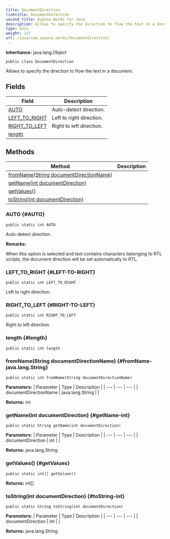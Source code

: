 ```yaml
---
title: DocumentDirection
linktitle: DocumentDirection
second_title: Aspose.Words for Java
description: Allows to specify the direction to flow the text in a document in Java.
type: docs
weight: 137
url: /java/com.aspose.words/documentdirection/
---
```


**Inheritance:**
java.lang.Object
```
public class DocumentDirection
```

Allows to specify the direction to flow the text in a document.
## Fields

| Field | Description |
| --- | --- |
| [AUTO](#AUTO) | Auto-detect direction. |
| [LEFT_TO_RIGHT](#LEFT-TO-RIGHT) | Left to right direction. |
| [RIGHT_TO_LEFT](#RIGHT-TO-LEFT) | Right to left direction. |
| [length](#length) |  |
## Methods

| Method | Description |
| --- | --- |
| [fromName(String documentDirectionName)](#fromName-java.lang.String) |  |
| [getName(int documentDirection)](#getName-int) |  |
| [getValues()](#getValues) |  |
| [toString(int documentDirection)](#toString-int) |  |
### AUTO {#AUTO}
```
public static int AUTO
```


Auto-detect direction.

 **Remarks:** 

When this option is selected and text contains characters belonging to RTL scripts, the document direction will be set automatically to RTL.

### LEFT_TO_RIGHT {#LEFT-TO-RIGHT}
```
public static int LEFT_TO_RIGHT
```


Left to right direction.

### RIGHT_TO_LEFT {#RIGHT-TO-LEFT}
```
public static int RIGHT_TO_LEFT
```


Right to left direction.

### length {#length}
```
public static int length
```


### fromName(String documentDirectionName) {#fromName-java.lang.String}
```
public static int fromName(String documentDirectionName)
```




**Parameters:**
| Parameter | Type | Description |
| --- | --- | --- |
| documentDirectionName | java.lang.String |  |

**Returns:**
int
### getName(int documentDirection) {#getName-int}
```
public static String getName(int documentDirection)
```




**Parameters:**
| Parameter | Type | Description |
| --- | --- | --- |
| documentDirection | int |  |

**Returns:**
java.lang.String
### getValues() {#getValues}
```
public static int[] getValues()
```




**Returns:**
int[]
### toString(int documentDirection) {#toString-int}
```
public static String toString(int documentDirection)
```




**Parameters:**
| Parameter | Type | Description |
| --- | --- | --- |
| documentDirection | int |  |

**Returns:**
java.lang.String
